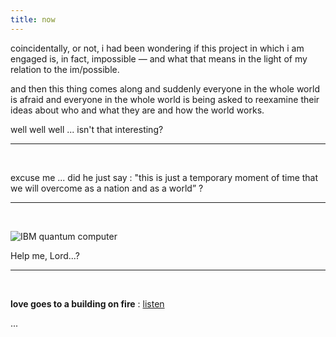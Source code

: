 ```yaml
---
title: now
---
```


coincidentally, or not, i had been wondering if this project in which i am engaged is, in fact, impossible — and what that means in the light of my relation to the im/possible.

and then this thing comes along and suddenly everyone in the whole world is afraid and everyone in the whole world is being asked to reexamine their ideas about who and what they are and how the world works.

well well well ...
isn't that interesting?

----------------------

<p>&nbsp;</p>

excuse me ... did he just say : "this is just a temporary moment of time that we will overcome as a nation and as a world” ?

----------------------

<p>&nbsp;</p>

![IBM quantum computer](http://johannesk.com/2020/img/future-god.jpg)

Help me, Lord...?

----------------------

<p>&nbsp;</p>

**love goes to a building on fire** : [listen](http://pc.cd/gj3rtalK)

... 

